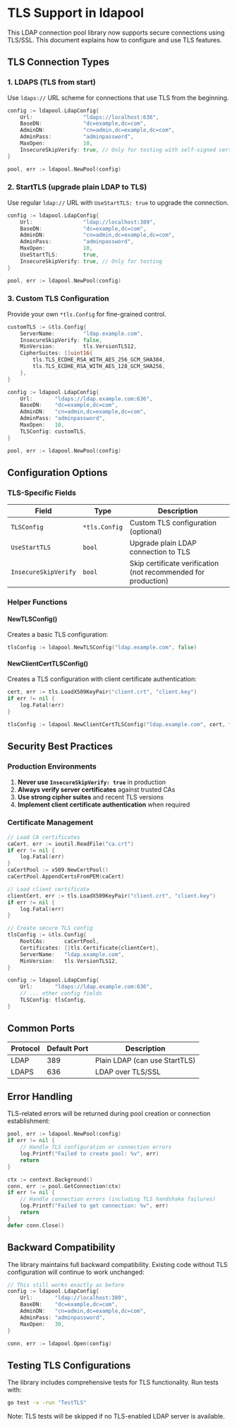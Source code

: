 # TLS Support in ldapool

This LDAP connection pool library now supports secure connections using TLS/SSL. This document explains how to configure and use TLS features.

## TLS Connection Types

### 1. LDAPS (TLS from start)
Use `ldaps://` URL scheme for connections that use TLS from the beginning.

```go
config := ldapool.LdapConfig{
    Url:                "ldaps://localhost:636",
    BaseDN:             "dc=example,dc=com",
    AdminDN:            "cn=admin,dc=example,dc=com",
    AdminPass:          "adminpassword",
    MaxOpen:            10,
    InsecureSkipVerify: true, // Only for testing with self-signed certs
}

pool, err := ldapool.NewPool(config)
```

### 2. StartTLS (upgrade plain LDAP to TLS)
Use regular `ldap://` URL with `UseStartTLS: true` to upgrade the connection.

```go
config := ldapool.LdapConfig{
    Url:                "ldap://localhost:389",
    BaseDN:             "dc=example,dc=com",
    AdminDN:            "cn=admin,dc=example,dc=com",
    AdminPass:          "adminpassword",
    MaxOpen:            10,
    UseStartTLS:        true,
    InsecureSkipVerify: true, // Only for testing
}

pool, err := ldapool.NewPool(config)
```

### 3. Custom TLS Configuration
Provide your own `*tls.Config` for fine-grained control.

```go
customTLS := &tls.Config{
    ServerName:         "ldap.example.com",
    InsecureSkipVerify: false,
    MinVersion:         tls.VersionTLS12,
    CipherSuites: []uint16{
        tls.TLS_ECDHE_RSA_WITH_AES_256_GCM_SHA384,
        tls.TLS_ECDHE_RSA_WITH_AES_128_GCM_SHA256,
    },
}

config := ldapool.LdapConfig{
    Url:       "ldaps://ldap.example.com:636",
    BaseDN:    "dc=example,dc=com",
    AdminDN:   "cn=admin,dc=example,dc=com",
    AdminPass: "adminpassword",
    MaxOpen:   10,
    TLSConfig: customTLS,
}

pool, err := ldapool.NewPool(config)
```

## Configuration Options

### TLS-Specific Fields

| Field | Type | Description |
|-------|------|-------------|
| `TLSConfig` | `*tls.Config` | Custom TLS configuration (optional) |
| `UseStartTLS` | `bool` | Upgrade plain LDAP connection to TLS |
| `InsecureSkipVerify` | `bool` | Skip certificate verification (not recommended for production) |

### Helper Functions

#### NewTLSConfig()
Creates a basic TLS configuration:
```go
tlsConfig := ldapool.NewTLSConfig("ldap.example.com", false)
```

#### NewClientCertTLSConfig()
Creates a TLS configuration with client certificate authentication:
```go
cert, err := tls.LoadX509KeyPair("client.crt", "client.key")
if err != nil {
    log.Fatal(err)
}

tlsConfig := ldapool.NewClientCertTLSConfig("ldap.example.com", cert, false)
```

## Security Best Practices

### Production Environments
1. **Never use `InsecureSkipVerify: true`** in production
2. **Always verify server certificates** against trusted CAs
3. **Use strong cipher suites** and recent TLS versions
4. **Implement client certificate authentication** when required

### Certificate Management
```go
// Load CA certificates
caCert, err := ioutil.ReadFile("ca.crt")
if err != nil {
    log.Fatal(err)
}
caCertPool := x509.NewCertPool()
caCertPool.AppendCertsFromPEM(caCert)

// Load client certificate
clientCert, err := tls.LoadX509KeyPair("client.crt", "client.key")
if err != nil {
    log.Fatal(err)
}

// Create secure TLS config
tlsConfig := &tls.Config{
    RootCAs:      caCertPool,
    Certificates: []tls.Certificate{clientCert},
    ServerName:   "ldap.example.com",
    MinVersion:   tls.VersionTLS12,
}

config := ldapool.LdapConfig{
    Url:       "ldaps://ldap.example.com:636",
    // ... other config fields
    TLSConfig: tlsConfig,
}
```

## Common Ports

| Protocol | Default Port | Description |
|----------|--------------|-------------|
| LDAP | 389 | Plain LDAP (can use StartTLS) |
| LDAPS | 636 | LDAP over TLS/SSL |

## Error Handling

TLS-related errors will be returned during pool creation or connection establishment:

```go
pool, err := ldapool.NewPool(config)
if err != nil {
    // Handle TLS configuration or connection errors
    log.Printf("Failed to create pool: %v", err)
    return
}

ctx := context.Background()
conn, err := pool.GetConnection(ctx)
if err != nil {
    // Handle connection errors (including TLS handshake failures)
    log.Printf("Failed to get connection: %v", err)
    return
}
defer conn.Close()
```

## Backward Compatibility

The library maintains full backward compatibility. Existing code without TLS configuration will continue to work unchanged:

```go
// This still works exactly as before
config := ldapool.LdapConfig{
    Url:       "ldap://localhost:389",
    BaseDN:    "dc=example,dc=com",
    AdminDN:   "cn=admin,dc=example,dc=com",
    AdminPass: "adminpassword",
    MaxOpen:   30,
}

conn, err := ldapool.Open(config)
```

## Testing TLS Configurations

The library includes comprehensive tests for TLS functionality. Run tests with:

```bash
go test -v -run "TestTLS"
```

Note: TLS tests will be skipped if no TLS-enabled LDAP server is available.